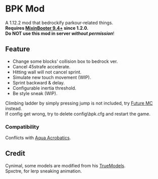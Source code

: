 # BPK Mod
A 1.12.2 mod that bedrockify parkour-related things.\
**Requires [MixinBooter 9.4+](https://modrinth.com/mod/mixinbooter) since 1.2.0.**\
**Do NOT use this mod in server *without permission***!

## Feature
- Change some blocks' collision box to bedrock ver.
- Cancel 45strafe accelerate.
- Hitting wall will not cancel sprint.
- Simulate new touch movement (WIP).
- Sprint backward & delay.
- Configurable inertia threshold.
- Be style sneak (WIP).

Climbing ladder by simply pressing jump is not included, try [Future MC](https://github.com/thedarkcolour/Future-MC) instead.\
If config get wrong, try to delete config\bpk.cfg and restart the game.

### Compatibility
Conflicts with [Aqua Acrobatics](https://github.com/embeddedt/aquaacrobatics).

## Credit
Cynimal, some models are modified from his [TrueModels](https://www.curseforge.com/minecraft/texture-packs/truemodels).\
Spxctre, for lerp sneaking animation.